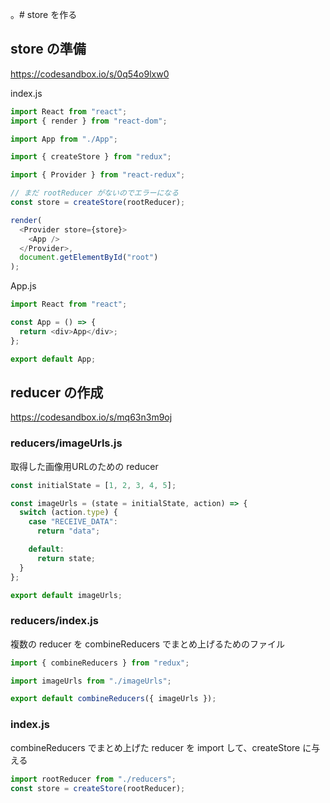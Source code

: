 。# store を作る

## store の準備

https://codesandbox.io/s/0q54o9lxw0

index.js

```js
import React from "react";
import { render } from "react-dom";

import App from "./App";

import { createStore } from "redux";

import { Provider } from "react-redux";

// まだ rootReducer がないのでエラーになる
const store = createStore(rootReducer);

render(
  <Provider store={store}>
    <App />
  </Provider>,
  document.getElementById("root")
);
```

App.js
```js
import React from "react";

const App = () => {
  return <div>App</div>;
};

export default App;
```

## reducer の作成
https://codesandbox.io/s/mq63n3m9oj

### reducers/imageUrls.js

取得した画像用URLのための reducer

```js
const initialState = [1, 2, 3, 4, 5];

const imageUrls = (state = initialState, action) => {
  switch (action.type) {
    case "RECEIVE_DATA":
      return "data";

    default:
      return state;
  }
};

export default imageUrls;
```

### reducers/index.js

複数の reducer を combineReducers でまとめ上げるためのファイル

```js
import { combineReducers } from "redux";

import imageUrls from "./imageUrls";

export default combineReducers({ imageUrls });

```

### index.js

combineReducers でまとめ上げた reducer を import して、createStore に与える

```js
import rootReducer from "./reducers";
const store = createStore(rootReducer);

```